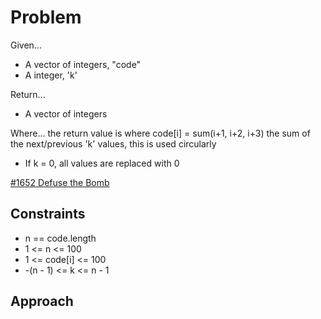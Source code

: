 
# Problem
Given...
- A vector of integers, "code"
- A integer, 'k'

Return...
- A vector of integers

Where...
the return value is where code\[i] = sum\(i+1, i+2, i+3)
the sum of the next/previous 'k' values, this is used circularly
- If k = 0, all values are replaced with 0

[#1652 Defuse the Bomb](https://leetcode.com/problems/defuse-the-bomb/description/)

## Constraints
- n == code.length
- 1 <= n <= 100
- 1 <= code\[i] <= 100
- -\(n - 1) <= k <= n - 1

## Approach

